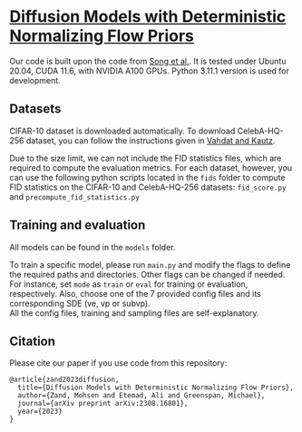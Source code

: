 # [Diffusion Models with Deterministic Normalizing Flow Priors](https://arxiv.org/)

Our code is built upon the code from [Song et al.](https://github.com/yang-song/score_sde_pytorch). 
It is tested under Ubuntu 20.04, CUDA 11.6, with NVIDIA A100 GPUs. Python 3.11.1 version is used for development. 

## Datasets
CIFAR-10 dataset is downloaded automatically.
To download CelebA-HQ-256 dataset, you can follow the instructions given in [Vahdat and Kautz](https://github.com/NVlabs/NVAE). 

Due to the size limit, we can not include the FID statistics files, which are required to compute the evaluation metrics. For each dataset, however, you can use the following python scripts located in the `fids` folder to compute FID statistics on the CIFAR-10 and CelebA-HQ-256 datasets: `fid_score.py` and `precompute_fid_statistics.py`

## Training and evaluation
All models can be found in the `models` folder. 

To train a specific model, please run `main.py` and modify the flags to define the required paths and directories. Other flags can be changed if needed. 
For instance, set `mode` as `train` or `eval` for training or evaluation, respectively. 
Also, choose one of the 7 provided config files and its corresponding SDE (ve, vp or subvp).  
All the config files, training and sampling files are self-explanatory. 

## Citation
Please cite our paper if you use code from this repository:
```
@article{zand2023diffusion,
  title={Diffusion Models with Deterministic Normalizing Flow Priors},
  author={Zand, Mohsen and Etemad, Ali and Greenspan, Michael},
  journal={arXiv preprint arXiv:2308.16801},
  year={2023}
}
```